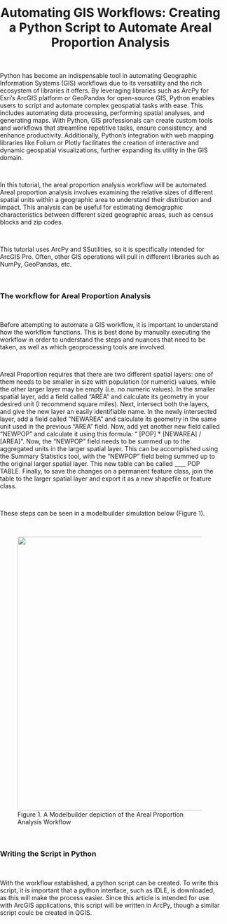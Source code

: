 <html>
  
<head>
    <meta charset="utf-8" />
    <meta http-equiv= "X-UA-Compatible" content="IE=edge">
    <meta name="viewport" content="initial-scale=1, maximum-scale=1, user-scalable=no" />
    <style>
        html,
        body { 
        padding: 0;
        margin: 0;
        height: 100%;
        width: 100%;
        }

  figure figcaption {
  text-align: center; 
         }
  
  h3{
  text-align: center;
  }
  
         
  #viewDiv {
  padding: 0;
  margin: 0;
  height: 100%;
  width: 100%;
  min-height: 450px;
  mid-width: 650px;
  border: 1px solid #444444;
        }
        #myImg {
  border-radius: 5px;
  cursor: pointer;
  transition: 0.3s;
        }
    
  #myImg:hover {
  opacity: 0.7;
        }
.modal {
  display: none;
  /* Hidden by default */
  position: fixed;
  /* Stay in place */
  z-index: 1;
  /* Sit on top */
  padding-top: 100px;
  /* Location of the box */
  left: 0;
  top: 0;
  width: 100%;
  /* Full width */
  height: 100%;
  /* Full height */
  overflow: auto;
  /* Enable scroll if needed */
  background-color: rgb(0, 0, 0);
  /* Fallback color */
  background-color: rgba(0, 0, 0, 0.9);
  /* Black w/ opacity */
}

.modal-content {
  margin: auto;
  display: block;
  width: 80%;
  max-height: 650px;
  max-width: 900px;
}

#caption {
  margin: auto;
  display: block;
  width: 80%;
  max-width: 700px;
  text-align: center;
  color: #ccc;
  padding: 10px 0;
  height: 150px;
}

.modal-content,
#caption {
  animation-name: zoom;
  animation-duration: 0.6s;
}

@keyframes zoom {
  from {
    transform: scale(0)
  }
  to {
    transform: scale(1)
  }
}

.close {
  position: absolute;
  top: 15px;
  right: 35px;
  color: #f1f1f1;
  font-size: 40px;
  font-weight: bold;
  transition: 0.3s;
}

.close:hover,
.close:focus {
  color: #bbb;
  text-decoration: none;
  cursor: pointer;
}

@media only screen and (max-width: 700px) {
  .modal-content {
    width: 100%;
  }
}


  </style>
  </head>
  <body>

<h1 style="text-align:center;"> Automating GIS Workflows: Creating a Python Script to Automate Areal Proportion Analysis </h1> <br>

<p> Python has become an indispensable tool in automating Geographic Information Systems (GIS) workflows due to its versatility and the rich ecosystem of libraries it offers. By leveraging libraries such as ArcPy for Esri’s ArcGIS platform or GeoPandas for open-source GIS, Python enables users to script and automate complex geospatial tasks with ease. This includes automating data processing, performing spatial analyses, and generating maps. With Python, GIS professionals can create custom tools and workflows that streamline repetitive tasks, ensure consistency, and enhance productivity. Additionally, Python’s integration with web mapping libraries like Folium or Plotly facilitates the creation of interactive and dynamic geospatial visualizations, further expanding its utility in the GIS domain. </p> <br>

<p> In this tutorial, the areal proportion analysis workflow will be automated. Areal proportion analysis involves examining the relative sizes of different spatial units within a geographic area to understand their distribution and impact. This analysis can be useful for estimating demographic characteristics between different sized geographic areas, such as census blocks and zip codes. </p> <br>

<p> This tutorial uses ArcPy and SSutilities, so it is specifically intended for ArcGIS Pro. Often, other GIS operations will pull in different libraries such as NumPy, GeoPandas, etc. </p> <br>

<h3> The workflow for Areal Proportion Analysis </h3> <br> 

<p> Before attempting to automate a GIS workflow, it is important to understand how the workflow functions. This is best done by manually executing the workflow in order to understand the steps and nuances that need to be taken, as well as which geoprocessing tools are involved.  </p> <br>

<p> Areal Proportion requires that there are two different spatial layers: one of them needs to be smaller in size with population (or numeric) values, while the other larger layer may be empty (i.e. no numeric values). In the smaller spatial layer, add a field called “AREA” and calculate its geometry in your desired unit (I recommend square miles). Next, intersect both the layers, and give the new layer an easily identifiable name. In the newly intersected layer, add a field called “NEWAREA” and calculate its geometry in the same unit used in the previous “AREA” field. Now, add yet another new field called “NEWPOP” and calculate it using this formula: “ [POP] * [NEWAREA] / [AREA]”. Now, the “NEWPOP” field needs to be summed up to the aggregated units in the larger spatial layer. This can be accomplished using the Summary Statistics tool, with the “NEWPOP” field being summed up to the original larger spatial layer. This new table can be called ____ POP TABLE. Finally, to save the changes on a permanent feature class, join the table to the larger spatial layer and export it as a new shapefile or feature class.  </p> <br>

<p> These steps can be seen in a modelbuilder simulation below (Figure 1). </p> <br>

<figure> 
<img class="myImages" id="myImg" src="https://i.imgur.com/XCFsAB4.jpeg" class="center" style="width: 625px"> 
<figcaption> Figure 1. A Modelbuilder depiction of the Areal Proportion Analysis Workflow </figcaption>
</figure> <br>

<h3> Writing the Script in Python </h3> <br>

<p> With the workflow established, a python script can be created. To write this script, it is important that a python interface, such as IDLE, is downloaded, as this will make the process easier. Since this article is intended for use with ArcGIS applications, this script will be written in ArcPy, though a similar script coulc be created in QGIS.  </p> <br>

<p>  </p>

<div class="language-plaintext highlighter-rouge"><div class="highlight"><pre class="highlight"><code>


</code></pre></div></div> 

  <div id="myModal" class="modal">
   <span class="close">&times;</span>
   <img class="modal-content" id="img01">
   <div id="caption"></div>   
</div> <br>


<script>
// create references to the modal...
var modal = document.getElementById('myModal');
// to all images -- note I'm using a class!
var images = document.getElementsByClassName('myImages');
// the image in the modal
var modalImg = document.getElementById("img01");
// and the caption in the modal
var captionText = document.getElementById("caption");

// Go through all of the images with our custom class
for (var i = 0; i < images.length; i++) {
  var img = images[i];
  // and attach our click listener for this image.
  img.onclick = function(evt) {
    modal.style.display = "block";
    modalImg.src = this.src;
    captionText.innerHTML = this.alt;
  }
}

var span = document.getElementsByClassName("close")[0];

span.onclick = function() {
  modal.style.display = "none";
}
</script>
